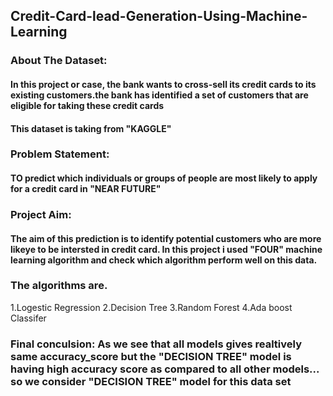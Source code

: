 ## Credit-Card-lead-Generation-Using-Machine-Learning

### About The Dataset:
#### In this project or case, the bank wants to cross-sell its credit cards to its existing customers.the bank has identified a set of customers that are eligible for taking these credit cards
#### This dataset is taking from "KAGGLE"

### Problem Statement:
#### TO predict which individuals or groups of people are most likely to apply for a credit card in "NEAR FUTURE" 

### Project Aim: 
#### The aim of this prediction is to identify potential customers who are more likeye to be intersted in credit card. In this project i used "FOUR" machine learning algorithm and check which algorithm perform well on this data.

### The algorithms are.

1.Logestic Regression
2.Decision Tree
3.Random Forest
4.Ada boost Classifer

### Final conculsion: As we see that all models gives realtively same accuracy_score but the "DECISION TREE" model is having high accuracy score as compared to all other models... so we consider "DECISION TREE" model for this data set
